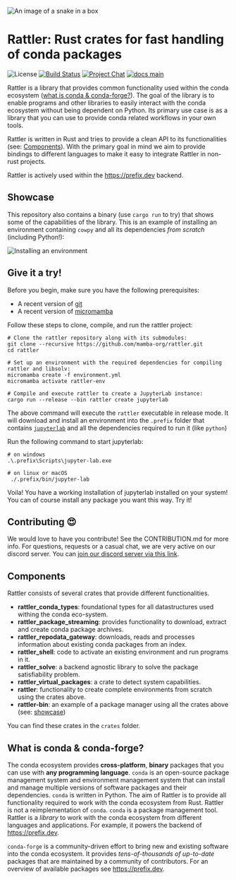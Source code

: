 ![An image of a snake in a box](assets/rattler-readme-image.png)

# Rattler: Rust crates for fast handling of conda packages

![License][license-badge]
[![Build Status][build-badge]][build]
[![Project Chat][chat-badge]][chat-url]
[![docs main][docs-main-badge]][docs-main]

[license-badge]: https://img.shields.io/badge/license-BSD--3--Clause-blue?style=flat-square
[build-badge]: https://img.shields.io/github/actions/workflow/status/mamba-org/rattler/rust-compile.yml?style=flat-square&branch=main
[build]: https://github.com/mamba-org/rattler/actions
[chat-badge]: https://img.shields.io/discord/1082332781146800168.svg?label=&logo=discord&logoColor=ffffff&color=7389D8&labelColor=6A7EC2&style=flat-square
[chat-url]: https://discord.gg/kKV8ZxyzY4
[docs-main-badge]: https://img.shields.io/badge/docs-main-yellow.svg?style=flat-square
[docs-main]: https://mamba-org.github.io/rattler

Rattler is a library that provides common functionality used within the conda ecosystem ([what is conda & conda-forge?](#what-is-conda--conda-forge)).
The goal of the library is to enable programs and other libraries to easily interact with the conda ecosystem without being dependent on Python.
Its primary use case is as a library that you can use to provide conda related workflows in your own tools.

Rattler is written in Rust and tries to provide a clean API to its functionalities (see: [Components](#components)). 
With the primary goal in mind we aim to provide bindings to different languages to make it easy to integrate Rattler in non-rust projects.

Rattler is actively used within the https://prefix.dev backend.

## Showcase

This repository also contains a binary (use `cargo run` to try) that shows some of the capabilities of the library.
This is an example of installing an environment containing `cowpy` and all its dependencies _from scratch_ (including Python!):

![Installing an environment](/assets/showcase_create.gif)

## Give it a try!

Before you begin, make sure you have the following prerequisites:
- A recent version of [git](https://git-scm.com/book/en/v2/Getting-Started-Installing-Git)
- A recent version of [micromamba](https://github.com/mamba-org/micromamba-releases)

Follow these steps to clone, compile, and run the rattler project:
```shell
# Clone the rattler repository along with its submodules:
git clone --recursive https://github.com/mamba-org/rattler.git
cd rattler

# Set up an environment with the required dependencies for compiling rattler and libsolv:
micromamba create -f environment.yml
micromamba activate rattler-env

# Compile and execute rattler to create a JupyterLab instance:
cargo run --release --bin rattler create jupyterlab
```

The above command will execute the `rattler` executable in release mode.
It will download and install an environment into the `.prefix` folder that contains [`jupyterlab`](https://jupyterlab.readthedocs.io/en/stable/getting_started/overview.html) and all the dependencies required to run it (like `python`)

Run the following command to start jupyterlab:

```shell
# on windows
.\.prefix\Scripts\jupyter-lab.exe

# on linux or macOS
 ./.prefix/bin/jupyter-lab
```

Voila! 
You have a working installation of jupyterlab installed on your system! 
You can of course install any package you want this way. 
Try it!

## Contributing 😍

We would love to have you contribute! 
See the CONTRIBUTION.md for more info. For questions, requests or a casual chat, we are very active on our discord server. 
You can [join our discord server via this link][chat-url].


## Components

Rattler consists of several crates that provide different functionalities. 

* **rattler_conda_types**: foundational types for all datastructures used withing the conda eco-system.
* **rattler_package_streaming**: provides functionality to download, extract and create conda package archives.  
* **rattler_repodata_gateway**: downloads, reads and processes information about existing conda packages from an index.
* **rattler_shell**: code to activate an existing environment and run programs in it.
* **rattler_solve**: a backend agnostic library to solve the package satisfiability problem.
* **rattler_virtual_packages**: a crate to detect system capabilities.
* **rattler**: functionality to create complete environments from scratch using the crates above.
* **rattler-bin**: an example of a package manager using all the crates above (see: [showcase](#showcase))

You can find these crates in the `crates` folder.

## What is conda & conda-forge?

The conda ecosystem provides **cross-platform**, **binary** packages that you can use with **any programming language**.
`conda` is an open-source package management system and environment management system that can install and manage multiple versions of software packages and their dependencies.
`conda` is written in Python.
The aim of Rattler is to provide all functionality required to work with the conda ecosystem from Rust.
Rattler is not a reimplementation of `conda`.
`conda` is a package management tool.
Rattler is a _library_ to work with the conda ecosystem from different languages and applications.
For example, it powers the backend of https://prefix.dev.

`conda-forge` is a community-driven effort to bring new and existing software into the conda ecosystem.
It provides _tens-of-thousands of up-to-date_ packages that are maintained by a community of contributors.
For an overview of available packages see https://prefix.dev.
